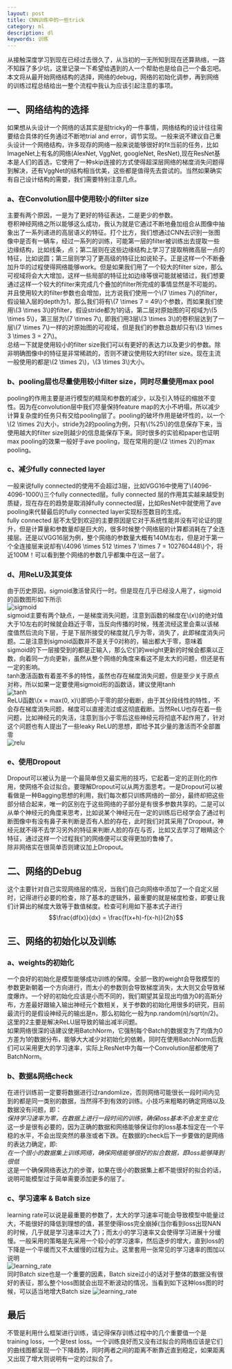 ```yaml
---
layout: post
title: CNN训练中的一些trick
category: ml
description: dl
keywords: 训练
---
```

从接触深度学习到现在已经过去很久了，从当初的一无所知到现在还算熟络，一路不知踩了多少坑，这里记录一下希望给遇到的人一个帮助也是给自己一个备忘吧。本文将从最开始网络结构的选择，网络的debug，网络的初始化调参，再到网络的训练过程总结给出一整个流程中我认为应该引起注意的事项。

## 一、网络结构的选择   
如果想从头设计一个网络的话其实是挺tricky的一件事情，网络结构的设计往往需要结合具体的任务通过不断地trial and error，调节实现。一般来说不建议自己重头设计一个网络结构，许多现存的网络一般来说能够很好的fit当前的任务，比如ImageNet上有名的网络(AlexNet, VggNet, googleNet, ResNet),现在ResNet基本是人们的首选，它使用了一种skip连接的方式使得超深层网络的梯度消失问题得到解决，还有VggNet的结构相当优美，这些都是值得先去尝试的。当然如果确实有自己设计结构的需要，我们需要特别注意几点。  
### a、在Convolution层中使用较小的filter size     
主要有两个原因，一是为了更好的特征表达，二是更少的参数。  
卷积神经网络之所以能够这么成功，我认为就是它通过不断地叠加组合从图像中抽象出了一系列递进的高层语义的特征。打个比方，我们想通过CNN去识别一张图像中是否有一辆车，经过一系列的训练，可能第一层的filter被训练出去提取一些边缘结构，比如线条，点；第二层则在这些边缘结构上学习了提取稍微高层一点的特征，比如说圆；第三层则学习了更高级的特征比如说轮子。正是这样一个不断叠加升华的过程使得网络能够work。但是如果我们用了一个较大的filter size，那么可视域将会大大增加，这样一些局部的特征比如边缘等很可能就被错过，我们想要通过这样一个较大的filter来完成几个叠加的filter所完成的事情显然是不可能的。   
并且使用较大的filter参数也会增加，比方说我们使用一个\\(7 \times 7\\)的filter，假设输入层的depth为1，那么我们将有\\(7 \times 7 = 49\\)个参数，而如果我们使用\\(3 \times 3\\)的filter，假设stride都为1的话，第二层对原始图的可视域为\\(5 \times 5\\)，第三层为\\(7 \times 7\\), 即我们用3层\\(3 \times 3\\)的卷积层达到了一层\\(7 \times 7\\)一样的对原始图的可视域，但是我们的参数总数却只有\\(3 \times 3 \times 3 = 27\\)。   
总结一下就是使用较小的filter size我们可以有更好的表达力以及更少的参数。除非明确图像中的特征是非常稀疏的，否则不建议使用较大的filter size。现在主流一般使用的都是\\(2 \times 2\\)，\\(3 \times 3\\)大小。   
### b、pooling层也尽量使用较小filter size，同时尽量使用max pool   
pooling的作用主要是进行模型的精简和参数的减少，以及引入特征的缩放不变性。因为在convolution层中我们尽量保持feature map的大小不坍塌，所以减少计算复杂度的任务只有交给pooling层了。pooling的破坏作用是破坏性的，以一个\\(2 \times 2\\)大小，stride为2的pooling为例，只有\\(\%25\\)的信息保存下来，当使用越大的filter size则越少的信息能保存下来。同时很多的实验和paper也证明max pooling的效果一般好于ave pooling，现在常用的是\\(2 \times 2\\)的max pooling。   
### c、减少fully connected layer   
一般来说fully connected的使用不会超过3层，比如VGG16中使用了\\(4096-4096-1000\\)三个fully connected层。fully connected 层的作用其实越来越受到质疑，现在存在的趋势是取消掉fully connected层，比如ResNet中就使用了ave pooling来代替最后的fully connected layer实现标签数目的生成。  
fully connected 层不太受到欢迎的主要原因是它对于系统性能并没有可论证的提升，但是计算量和参数量却是巨大的，很多时候整个网络层的计算都消耗在了全连接层。还是以VGG16层为例，整个网络的参数量大概有140M左右，但是对于第一个全连接层来说却有\\(4096 \times 512 \times 7 \times 7 = 102760448\\)个，将近100M！可以看到整个网络的参数几乎都集中在这一层了。  
### d、用ReLU及其变体   
由于历史原因，sigmoid激活曾风行一时。但是现在几乎已经没人用了，sigmoid的函数图形如下所示   
![sigmoid](/images/0225/sigmoid.jpg)  
sigmoid主要有两个缺点，一是梯度消失问题，注意到函数的梯度在\\(x\\)的绝对值大于10左右的时候就会趋近于零，当反向传播的时候，残差流经这里会乘以该梯度值然后流向下层，于是下层所接受的梯度就几乎为零，消失了，此即梯度消失问题。二是注意到sigmoid函数并不是关于0对称的，输出都大于零，意味着sigmoid的下一层接受到的都是正输入，那么它们的weight更新的时候会都乘以正数，向着同一方向更新，虽然从整个网络的角度来看这不是太大的问题，但还是有一定的影响。   
tanh激活函数有着差不多的特性，虽然也存在梯度消失问题，但是至少关于原点对称，所以如果一定要使用sigmoid形的函数话，建议使用tanh   
![tanh](/images/0225/tanh.png)  
ReLU函数\\(x = max(0, x)\\)即把小于零的部分截断，由于其分段线性的特性，不会存在梯度消失问题，梯度可以直接流过或这彻底截断。当然ReLU也存在着一些问题，比如神经元的失活，注意到当小于零后这些神经元将彻底不起作用了，针对这个问题也有人提出了一些leaky ReLU的思想，即给予其少量的激活而不全部置零   
![relu](/images/0225/relu.jpg)    
### e、使用Dropout   
Dropout可以被认为是一个最简单但又最实用的技巧，它起着一定的正则化的作用，使网络不会过拟合。要理解Dropout可以从两方面思考。一是Dropout可以被看做是一种Bagging思想的利用，我们每次都只训练网络的一部分，最终却把这些部分结合起来，唯一的区别在于这些网络的子部分是有很多参数共享的。二是可以从单个神经元的角度来思考，比如说某个神经元在一定的训练后已经学会了通过判断图像中有没有鼻子来判断是否有人脸的存在，此时我们对其采用了Dropout，神经元就不得不去学习另外的特征来判断人脸的存在与否，比如又去学习了眼睛这个特征，通过这样一个过程我们的网络便可以变得更加的鲁棒了。  
除非网络实在很简单否则建议加上Dropout。   

## 二、网络的Debug  
这个主要针对自己实现网络层的情况，当我们自己向网络中添加了一个自定义层时，记得进行必要的检查，除了基本的逻辑外，最重要的就是梯度检查，即要让我们计算出的梯度大致等于数值梯度。检查可利用如下基本式子进行
$$\frac{df(x)}{dx} = \frac{f(x+h)-f(x-h)}{2h}$$  

## 三、网络的初始化以及训练   
### a、weights的初始化   
一个良好的初始化是模型能够成功训练的保障。全部一致的weight会导致模型的参数更新朝着一个方向进行，而太小的参数则会导致梯度消失，太大则又会导致梯度爆炸。一个好的初始化应该是小而不同的，我们期望其呈现出均值为0的高斯分布，方差最好跟输入输出神经元个数相关，关于参数的初始化用很多的研究，目前最流行的是假设神经元的输出是n，那么初始化一般为np.random(n)/sqrt(n/2)。这里的2主要是解决ReLU层导致的输出减半问题。  
如果网络很深的话建议使用BatchNorm，它强制每个Batch的数据变为了均值为0方差为1的数据分布，能够大大减少对初始化的依赖，同时在使用BatchNorm后我们可以采用更大的学习速率，实际上ResNet中为每一个Convolution层都使用了BatchNorm。   
### b、数据&网络check   
在进行训练前一定要将数据进行过randomlize，否则网络可能很长一段时间内见到的都是同一类别的数据，当然得不到有效的训练。小技巧来粗略的确定网络以及数据没有问题，即：  
_保持学习速率为零，在数据上进行一段时间的训练，确保loss基本不会发生变化_
这一步是很有必要的，因为正确的数据和网络能够保证你的loss基本恒定在一个平稳的水平，不会出现突然的暴涨或者下跌。在数据的check后下一步要做的是网络的表达力确定，即:  
_在一个很小的数据集上训练网络，确保网络能够很好的拟合数据，即loss能够降到很低_  
这是一个确保网络表达力的步骤，如果在很小的数据集上都不能很好的拟合的话，说明可能模型过于简单需要添加更多的层了。  
### c、学习速率 & Batch size  
learning rate可以说是最重要的参数了，太大的学习速率可能会导致模型中能量过大，不能很好的降低到理想的值，甚至使得loss完全崩掉(当你看到loss出现NAN的时候，几乎就是学习速率过大了)；而太小的学习速率又会使得学习进展十分缓慢。一般采用的策略是先采用一个较小的学习速率，然后逐步的增大，直到loss的下降是一个平缓而又不太缓慢的过程为止。这里套用一张常见的学习速率的图加以说明  
![learning_rate](/images/0225/lr.jpeg)   
同时Batch size也是一个重要的因素，Batch size过小的话对于整体的数据没有很好的表征，那么整个loss图就会出现不断波动的情况，当看到如下这种loss图的时候，可以适当地增大Batch size 
![learning_rate](/images/0225/batch.jpeg)   
## 最后  
不管是利用什么框架进行训练，请记得保存训练过程中的几个重要值一个是training loss，一个是test loss。一个训练良好而又没有过拟合的网络应该是它们的曲线图都呈现一个下降趋势，同时两者之间的距离不断靠近直到稳定，如果距离又出现了增大则说明有一定的过拟合了。  
